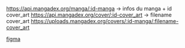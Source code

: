 https://api.mangadex.org/manga/:id-manga -> infos du manga + id cover_art
https://api.mangadex.org/cover/:id-cover_art -> filename cover_art
https://uploads.mangadex.org/covers/:id-manga/:filename-cover_art 

[figma](https://www.figma.com/board/yWD2YB5CFUnt02d0Wg2ml6/Untitled?t=JEW1YnZs7I51P7KQ-0)
